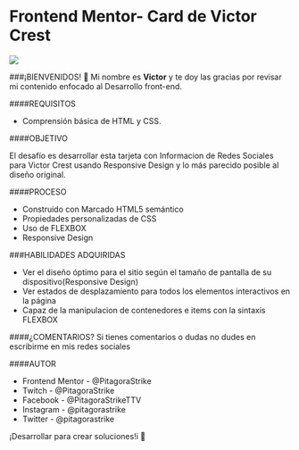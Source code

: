 # Frontend Mentor- Card de Victor Crest
![](https://scontent.fmex33-1.fna.fbcdn.net/v/t39.30808-6/271664928_1226189761204684_16226174399987659_n.jpg?_nc_cat=104&ccb=1-5&_nc_sid=0debeb&_nc_eui2=AeGEv2FsGupE_17OoednYk3bLqn5ONw61oYuqfk43DrWhi3PbJFaVPpG1q4V0aXfj4JjtCGWzdqdAmcidtlmftun&_nc_ohc=R8VD8Vu-qyAAX8kI-h6&tn=-tw_F3kC62ndv06r&_nc_ht=scontent.fmex33-1.fna&oh=00_AT-iAdwmip2xPxrQCpE5LejrR6Rkr6Inc1remkiekTOPBA&oe=61E410F0)

###¡BIENVENIDOS! 👋
Mi nombre es **Victor** y te doy las gracias por revisar mi contenido enfocado al Desarrollo front-end.

####REQUISITOS
- Comprensión básica de HTML y CSS.

####OBJETIVO

El desafío es desarrollar esta tarjeta con Informacion de Redes Sociales para Victor Crest usando Responsive Design y lo más parecido posible al diseño original.


####PROCESO
- Construido con Marcado HTML5 semántico
- Propiedades personalizadas de CSS
- Uso de FLEXBOX
- Responsive Design

###HABILIDADES ADQUIRIDAS

- Ver el diseño óptimo para el sitio según el tamaño de pantalla de su dispositivo(Responsive Design)
- Ver estados de desplazamiento para todos los elementos interactivos en la página
- Capaz de la manipulacion de contenedores e items con la sintaxis FLEXBOX

####¿COMENTARIOS?
Si tienes comentarios o dudas no dudes en escribirme en mis redes sociales

####AUTOR

- Frontend Mentor - @PitagoraStrike
- Twitch - @PitagoraStrike
- Facebook - @PitagoraStrikeTTV
- Instagram - @pitagorastrike
- Twitter - @pitagorastrike

¡Desarrollar para crear soluciones!i 🚀
